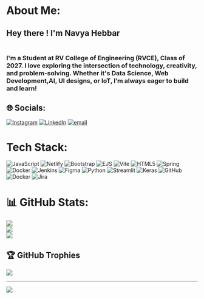 # About Me:
## Hey there ! I'm Navya Hebbar
### <br>I'm a Student at RV College of Engineering (RVCE), Class of 2027. I love exploring the intersection of technology, creativity, and problem-solving. Whether it's Data Science, Web Development,AI, UI designs, or IoT, I’m always eager to build and learn!


## 🌐 Socials:
[![Instagram](https://img.shields.io/badge/Instagram-%23E4405F.svg?logo=Instagram&logoColor=white)](https://instagram.com/navya_hebbar3) [![LinkedIn](https://img.shields.io/badge/LinkedIn-%230077B5.svg?logo=linkedin&logoColor=white)](https://linkedin.com/in/navya-hebbar-8413bb325) [![email](https://img.shields.io/badge/Email-D14836?logo=gmail&logoColor=white)](mailto:navyahebbar032005@gmail.com) 

# Tech Stack:
![JavaScript](https://img.shields.io/badge/javascript-%23323330.svg?style=for-the-badge&logo=javascript&logoColor=%23F7DF1E) ![Netlify](https://img.shields.io/badge/netlify-%23000000.svg?style=for-the-badge&logo=netlify&logoColor=#00C7B7) ![Bootstrap](https://img.shields.io/badge/bootstrap-%238511FA.svg?style=for-the-badge&logo=bootstrap&logoColor=white) ![EJS](https://img.shields.io/badge/ejs-%23B4CA65.svg?style=for-the-badge&logo=ejs&logoColor=black) ![Vite](https://img.shields.io/badge/vite-%23646CFF.svg?style=for-the-badge&logo=vite&logoColor=white) ![HTML5](https://img.shields.io/badge/html5-%23E34F26.svg?style=for-the-badge&logo=html5&logoColor=white) ![Spring](https://img.shields.io/badge/spring-%236DB33F.svg?style=for-the-badge&logo=spring&logoColor=white) ![Docker](https://img.shields.io/badge/docker-%230db7ed.svg?style=for-the-badge&logo=docker&logoColor=white) ![Jenkins](https://img.shields.io/badge/jenkins-%232C5263.svg?style=for-the-badge&logo=jenkins&logoColor=white) ![Figma](https://img.shields.io/badge/figma-%23F24E1E.svg?style=for-the-badge&logo=figma&logoColor=white) ![Python](https://img.shields.io/badge/python-3670A0?style=for-the-badge&logo=python&logoColor=ffdd54) ![Streamlit](https://img.shields.io/badge/Streamlit-%23FE4B4B.svg?style=for-the-badge&logo=streamlit&logoColor=white) ![Keras](https://img.shields.io/badge/Keras-%23D00000.svg?style=for-the-badge&logo=Keras&logoColor=white) ![GitHub](https://img.shields.io/badge/github-%23121011.svg?style=for-the-badge&logo=github&logoColor=white) ![Docker](https://img.shields.io/badge/docker-%230db7ed.svg?style=for-the-badge&logo=docker&logoColor=white) ![Jira](https://img.shields.io/badge/jira-%230A0FFF.svg?style=for-the-badge&logo=jira&logoColor=white)
# 📊 GitHub Stats:
![](https://github-readme-stats.vercel.app/api?username=Navya-Hebbar&theme=dark&hide_border=false&include_all_commits=true&count_private=true)<br/>
![](https://nirzak-streak-stats.vercel.app/?user=Navya-Hebbar&theme=dark&hide_border=false)<br/>
![](https://github-readme-stats.vercel.app/api/top-langs/?username=Navya-Hebbar&theme=dark&hide_border=false&include_all_commits=true&count_private=true&layout=compact)

## 🏆 GitHub Trophies
![](https://github-profile-trophy.vercel.app/?username=Navya-Hebbar&theme=radical&no-frame=false&no-bg=true&margin-w=4)

---
[![](https://visitcount.itsvg.in/api?id=Navya-Hebbar&icon=0&color=0)](https://visitcount.itsvg.in)

<!-- Proudly created with GPRM ( https://gprm.itsvg.in ) -->
